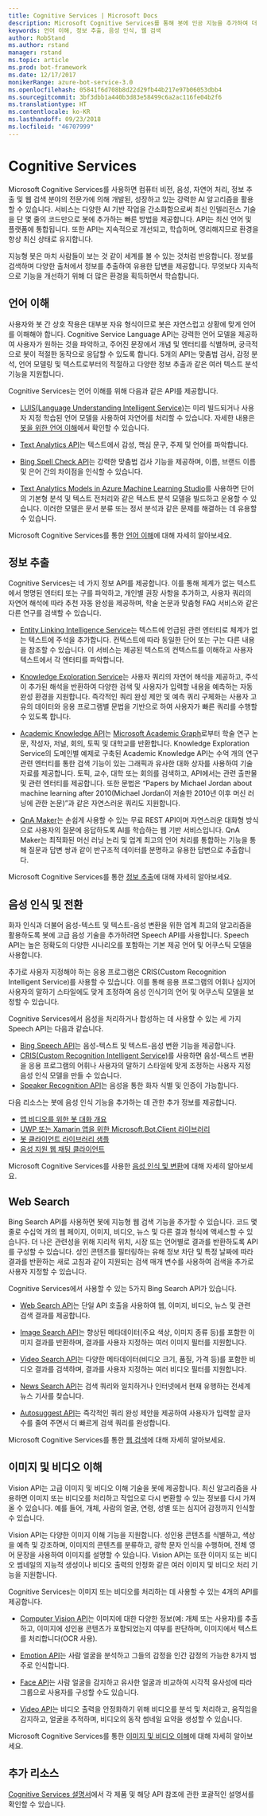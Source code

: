 ```yaml
---
title: Cognitive Services | Microsoft Docs
description: Microsoft Cognitive Services를 통해 봇에 인공 지능을 추가하여 더 유용하고 매력적으로 만드는 방법에 대해 알아봅니다.
keywords: 언어 이해, 정보 추출, 음성 인식, 웹 검색
author: RobStand
ms.author: rstand
manager: rstand
ms.topic: article
ms.prod: bot-framework
ms.date: 12/17/2017
monikerRange: azure-bot-service-3.0
ms.openlocfilehash: 05841f6d708b8d22d29fb44b217e97b06053dbb4
ms.sourcegitcommit: 3bf3dbb1a440b3d83e58499c6a2ac116fe04b2f6
ms.translationtype: HT
ms.contentlocale: ko-KR
ms.lasthandoff: 09/23/2018
ms.locfileid: "46707999"
---
```

# <a name="cognitive-services"></a>Cognitive Services

Microsoft Cognitive Services를 사용하면 컴퓨터 비전, 음성, 자연어 처리, 정보 추출 및 웹 검색 분야의 전문가에 의해 개발된, 성장하고 있는 강력한 AI 알고리즘을 활용할 수 있습니다. 서비스는 다양한 AI 기반 작업을 간소화함으로써 최신 인텔리전스 기술을 단 몇 줄의 코드만으로 봇에 추가하는 빠른 방법을 제공합니다. API는 최신 언어 및 플랫폼에 통합됩니다. 또한 API는 지속적으로 개선되고, 학습하며, 영리해지므로 환경을 항상 최신 상태로 유지합니다. 

지능형 봇은 마치 사람들이 보는 것 같이 세계를 볼 수 있는 것처럼 반응합니다. 정보를 검색하며 다양한 출처에서 정보를 추출하여 유용한 답변을 제공합니다. 무엇보다 지속적으로 기능을 개선하기 위해 더 많은 환경을 획득하면서 학습합니다. 

## <a name="language-understanding"></a>언어 이해

사용자와 봇 간 상호 작용은 대부분 자유 형식이므로 봇은 자연스럽고 상황에 맞게 언어를 이해해야 합니다. Cognitive Service Language API는 강력한 언어 모델을 제공하여 사용자가 원하는 것을 파악하고, 주어진 문장에서 개념 및 엔터티를 식별하며, 궁극적으로 봇이 적절한 동작으로 응답할 수 있도록 합니다. 5개의 API는 맞춤법 검사, 감정 분석, 언어 모델링 및 텍스트로부터의 적절하고 다양한 정보 추출과 같은 여러 텍스트 분석 기능을 지원합니다. 

Cognitive Services는 언어 이해를 위해 다음과 같은 API를 제공합니다.

- <a href="https://www.microsoft.com/cognitive-services/en-us/language-understanding-intelligent-service-luis" target="_blank">LUIS(Language Understanding Intelligent Service)</a>는 미리 빌드되거나 사용자 지정 학습된 언어 모델을 사용하여 자연어를 처리할 수 있습니다. 자세한 내용은 [봇을 위한 언어 이해](v4sdk/bot-builder-concept-luis.md)에서 확인할 수 있습니다.

- <a href="https://www.microsoft.com/cognitive-services/en-us/text-analytics-api" target="_blank">Text Analytics API</a>는 텍스트에서 감성, 핵심 문구, 주제 및 언어를 파악합니다.

- <a href="https://www.microsoft.com/cognitive-services/en-us/bing-spell-check-api" target="_blank">Bing Spell Check API</a>는 강력한 맞춤법 검사 기능을 제공하며, 이름, 브랜드 이름 및 은어 간의 차이점을 인식할 수 있습니다.

- <a href="https://docs.microsoft.com/en-us/azure/machine-learning/studio/text-analytics-module-tutorial" target ="_blank">Text Analytics Models in Azure Machine Learning Studio</a>를 사용하면 단어의 기본형 분석 및 텍스트 전처리와 같은 텍스트 분석 모델을 빌드하고 운용할 수 있습니다. 이러한 모델은 문서 분류 또는 정서 분석과 같은 문제를 해결하는 데 유용할 수 있습니다.

Microsoft Cognitive Services를 통한 [언어 이해][language]에 대해 자세히 알아보세요.

## <a name="knowledge-extraction"></a>정보 추출

Cognitive Services는 네 가지 정보 API를 제공합니다. 이를 통해 체계가 없는 텍스트에서 명명된 엔터티 또는 구를 파악하고, 개인별 권장 사항을 추가하고, 사용자 쿼리의 자연어 해석에 따라 추천 자동 완성을 제공하며, 학술 논문과 맞춤형 FAQ 서비스와 같은 다른 연구를 검색할 수 있습니다.

- <a href="https://www.microsoft.com/cognitive-services/en-us/entity-linking-intelligence-service" target="_blank">Entity Linking Intelligence Service</a>는 텍스트에 언급된 관련 엔터티로 체계가 없는 텍스트에 주석을 추가합니다. 컨텍스트에 따라 동일한 단어 또는 구는 다른 내용을 참조할 수 있습니다. 이 서비스는 제공된 텍스트의 컨텍스트를 이해하고 사용자 텍스트에서 각 엔터티를 파악합니다.    

- <a href="https://www.microsoft.com/cognitive-services/en-us/knowledge-exploration-service" target="_blank">Knowledge Exploration Service</a>는 사용자 쿼리의 자연어 해석을 제공하고, 주석이 추가된 해석을 반환하여 다양한 검색 및 사용자가 입력할 내용을 예측하는 자동 완성 환경을 지원합니다. 즉각적인 쿼리 완성 제안 및 예측 쿼리 구체화는 사용자 고유의 데이터와 응용 프로그램별 문법을 기반으로 하여 사용자가 빠른 쿼리를 수행할 수 있도록 합니다.    

- <a href="https://www.microsoft.com/cognitive-services/en-us/academic-knowledge-api" target="_blank">Academic Knowledge API</a>는 <a href="https://www.microsoft.com/en-us/research/project/microsoft-academic-graph/" target="_blank">Microsoft Academic Graph</a>로부터 학술 연구 논문, 작성자, 저널, 회의, 토픽 및 대학교를 반환합니다. Knowledge Exploration Service의 도메인별 예제로 구축된 Academic Knowledge API는 수억 개의 연구 관련 엔터티를 통한 검색 기능이 있는 그래픽과 유사한 대화 상자를 사용하여 기술 자료를 제공합니다. 토픽, 교수, 대학 또는 회의를 검색하고, API에서는 관련 출판물 및 관련 엔터티를 제공합니다. 또한 문법은 “Papers by Michael Jordan about machine learning after 2010(Michael Jordan이 저술한 2010년 이후 머신 러닝에 관한 논문)”과 같은 자연스러운 쿼리도 지원합니다.

- <a href="https://qnamaker.ai" target="_blank">QnA Maker</a>는 손쉽게 사용할 수 있는 무료 REST API이며 자연스러운 대화형 방식으로 사용자의 질문에 응답하도록 AI를 학습하는 웹 기반 서비스입니다. QnA Maker는 최적화된 머신 러닝 논리 및 업계 최고의 언어 처리를 통합하는 기능을 통해 질문과 답변 쌍과 같이 반구조적 데이터를 분명하고 유용한 답변으로 추출합니다.

Microsoft Cognitive Services를 통한 [정보 추출][knowledge]에 대해 자세히 알아보세요.

## <a name="speech-recognition-and-conversion"></a>음성 인식 및 전환

화자 인식과 더불어 음성-텍스트 및 텍스트-음성 변환을 위한 업계 최고의 알고리즘을 활용하도록 봇에 고급 음성 기술을 추가하려면 Speech API를 사용합니다. Speech API는 높은 정확도의 다양한 시나리오를 포함하는 기본 제공 언어 및 어쿠스틱 모델을 사용합니다. 

추가로 사용자 지정해야 하는 응용 프로그램은 CRIS(Custom Recognition Intelligent Service)를 사용할 수 있습니다. 이를 통해 응용 프로그램의 어휘나 심지어 사용자의 말하기 스타일에도 맞게 조정하여 음성 인식기의 언어 및 어쿠스틱 모델을 보정할 수 있습니다.

Cognitive Services에서 음성을 처리하거나 합성하는 데 사용할 수 있는 세 가지 Speech API는 다음과 같습니다.

- <a href="https://www.microsoft.com/cognitive-services/en-us/speech-api" target="_blank">Bing Speech API</a>는 음성-텍스트 및 텍스트-음성 변환 기능을 제공합니다.
- <a href="https://www.microsoft.com/cognitive-services/en-us/custom-recognition-intelligent-service-cris" target="_blank">CRIS(Custom Recognition Intelligent Service)</a>를 사용하면 음성-텍스트 변환을 응용 프로그램의 어휘나 사용자의 말하기 스타일에 맞게 조정하는 사용자 지정 음성 인식 모델을 만들 수 있습니다.
- <a href="https://www.microsoft.com/cognitive-services/en-us/speaker-recognition-api" target="_blank">Speaker Recognition API</a>는 음성을 통한 화자 식별 및 인증이 가능합니다.

다음 리소스는 봇에 음성 인식 기능을 추가하는 데 관한 추가 정보를 제공합니다.

* [앱 비디오를 위한 봇 대화 개요](https://channel9.msdn.com/events/Build/2017/P4114)
* [UWP 또는 Xamarin 앱을 위한 Microsoft.Bot.Client 라이브러리](https://aka.ms/BotClient)
* [봇 클라이언트 라이브러리 샘플](https://aka.ms/BotClientSample)
* [음성 지원 웹 채팅 클라이언트](https://aka.ms/BFWebChat)

Microsoft Cognitive Services를 사용한 [음성 인식 및 변환][speech]에 대해 자세히 알아보세요.

## <a name="web-search"></a>Web Search

Bing Search API를 사용하면 봇에 지능형 웹 검색 기능을 추가할 수 있습니다. 코드 몇 줄로 수십억 개의 웹 페이지, 이미지, 비디오, 뉴스 및 다른 결과 형식에 액세스할 수 있습니다. 더 나은 관련성을 위해 지리적 위치, 시장 또는 언어별로 결과를 반환하도록 API를 구성할 수 있습니다. 성인 콘텐츠를 필터링하는 유해 정보 차단 및 특정 날짜에 따라 결과를 반환하는 새로 고침과 같이 지원되는 검색 매개 변수를 사용하여 검색을 추가로 사용자 지정할 수 있습니다.

Cognitive Services에서 사용할 수 있는 5가지 Bing Search API가 있습니다.

- <a href="https://www.microsoft.com/cognitive-services/en-us/bing-web-search-api" target="_blank">Web Search API</a>는 단일 API 호출을 사용하여 웹, 이미지, 비디오, 뉴스 및 관련 검색 결과를 제공합니다.

- <a href="https://www.microsoft.com/cognitive-services/en-us/bing-image-search-api" target="_blank">Image Search API</a>는 향상된 메타데이터(주요 색상, 이미지 종류 등)를 포함한 이미지 결과를 반환하며, 결과를 사용자 지정하는 여러 이미지 필터를 지원합니다.

- <a href="https://www.microsoft.com/cognitive-services/en-us/bing-video-search-api" target="_blank">Video Search API</a>는 다양한 메타데이터(비디오 크기, 품질, 가격 등)를 포함한 비디오 결과를 검색하며, 결과를 사용자 지정하는 여러 비디오 필터를 지원합니다.

- <a href="https://www.microsoft.com/cognitive-services/en-us/bing-news-search-api" target="_blank">News Search API</a>는 검색 쿼리와 일치하거나 인터넷에서 현재 유행하는 전세계 뉴스 기사를 찾습니다.

- <a href="https://www.microsoft.com/cognitive-services/en-us/bing-autosuggest-api" target="_blank">Autosuggest API</a>는 즉각적인 쿼리 완성 제안을 제공하여 사용자가 입력할 글자 수를 줄여 주면서 더 빠르게 검색 쿼리를 완성합니다. 

Microsoft Cognitive Services를 통한 [웹 검색][search]에 대해 자세히 알아보세요.

## <a name="image-and-video-understanding"></a>이미지 및 비디오 이해

Vision API는 고급 이미지 및 비디오 이해 기술을 봇에 제공합니다. 최신 알고리즘을 사용하면 이미지 또는 비디오를 처리하고 작업으로 다시 변환할 수 있는 정보를 다시 가져올 수 있습니다. 예를 들어, 개체, 사람의 얼굴, 연령, 성별 또는 심지어 감정까지 인식할 수 있습니다. 

Vision API는 다양한 이미지 이해 기능을 지원합니다. 성인용 콘텐츠를 식별하고, 색상을 예측 및 강조하며, 이미지의 콘텐츠를 분류하고, 광학 문자 인식을 수행하며, 전체 영어 문장을 사용하여 이미지를 설명할 수 있습니다. Vision API는 또한 이미지 또는 비디오 썸네일의 지능적 생성이나 비디오 출력의 안정화 같은 여러 이미지 및 비디오 처리 기능을 지원합니다.

Cognitive Services는 이미지 또는 비디오를 처리하는 데 사용할 수 있는 4개의 API를 제공합니다.

- <a href="https://www.microsoft.com/cognitive-services/en-us/computer-vision-api" target="_blank">Computer Vision API</a>는 이미지에 대한 다양한 정보(예: 개체 또는 사용자)를 추출하고, 이미지에 성인용 콘텐츠가 포함되었는지 여부를 판단하며, 이미지에서 텍스트를 처리합니다(OCR 사용).

- <a href="https://www.microsoft.com/cognitive-services/en-us/emotion-api" target="_blank">Emotion API</a>는 사람 얼굴을 분석하고 그들의 감정을 인간 감정의 가능한 8가지 범주로 인식합니다.

- <a href="https://www.microsoft.com/cognitive-services/en-us/face-api" target="_blank">Face API</a>는 사람 얼굴을 감지하고 유사한 얼굴과 비교하여 시각적 유사성에 따라 그룹으로 사용자를 구성할 수도 있습니다.

- <a href="https://www.microsoft.com/cognitive-services/en-us/video-api" target="_blank">Video API</a>는 비디오 출력을 안정화하기 위해 비디오를 분석 및 처리하고, 움직임을 감지하고, 얼굴을 추적하며, 비디오의 동작 썸네일 요약을 생성할 수 있습니다.

Microsoft Cognitive Services를 통한 [이미지 및 비디오 이해][vision]에 대해 자세히 알아보세요.

## <a name="additional-resources"></a>추가 리소스

<a href="https://docs.microsoft.com/azure/cognitive-services" target="_blank">Cognitive Services 설명서</a>에서 각 제품 및 해당 API 참조에 관한 포괄적인 설명서를 확인할 수 있습니다.

[language]: https://docs.microsoft.com/en-us/azure/cognitive-services/luis/home
[search]: https://docs.microsoft.com/en-us/azure/cognitive-services/bing-web-search/search-the-web
[vision]: https://docs.microsoft.com/en-us/azure/cognitive-services/computer-vision/home
[knowledge]: https://docs.microsoft.com/en-us/azure/cognitive-services/kes/overview
[speech]: https://docs.microsoft.com/en-us/azure/cognitive-services/speech/home
[location]: https://docs.microsoft.com/en-us/azure/cognitive-services/
